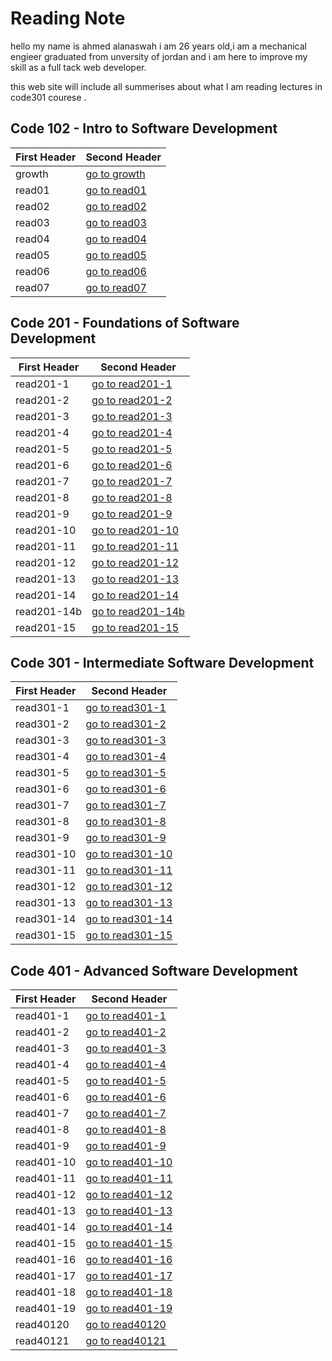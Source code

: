 # Reading Note

hello my name is ahmed alanaswah i am 26 years old,i am a mechanical engieer graduated from unversity of jordan and i am here to improve my skill as a full tack web developer.

this web site will include all summerises about what I am reading lectures in code301 courese .

## Code 102 - Intro to Software Development

| First Header | Second Header                                                        |
| ------------ | -------------------------------------------------------------------- |
| growth       | [go to growth](https://ahmed-alanaswah.github.io/Read-Notes/growth)  |
| read01       | [go to read01](https://ahmed-alanaswah.github.io/Read-Notes/read-01) |
| read02       | [go to read02](https://ahmed-alanaswah.github.io/Read-Notes/read02)  |
| read03       | [go to read03](https://ahmed-alanaswah.github.io/Read-Notes/read03)  |
| read04       | [go to read04](https://ahmed-alanaswah.github.io/Read-Notes/read04)  |
| read05       | [go to read05](https://ahmed-alanaswah.github.io/Read-Notes/read05)  |
| read06       | [go to read06](https://ahmed-alanaswah.github.io/Read-Notes/read06)  |
| read07       | [go to read07](https://ahmed-alanaswah.github.io/Read-Notes/read07)  |

## Code 201 - Foundations of Software Development

| First Header | Second Header                                                                 |
| ------------ | ----------------------------------------------------------------------------- |
| read201-1    | [go to read201-1](https://ahmed-alanaswah.github.io/Read-Notes/read201-1)     |
| read201-2    | [go to read201-2](https://ahmed-alanaswah.github.io/Read-Notes/read201-2)     |
| read201-3    | [go to read201-3](https://ahmed-alanaswah.github.io/Read-Notes/read201-3)     |
| read201-4    | [go to read201-4](https://ahmed-alanaswah.github.io/Read-Notes/read201-4)     |
| read201-5    | [go to read201-5](https://ahmed-alanaswah.github.io/Read-Notes/read201-5)     |
| read201-6    | [go to read201-6](https://ahmed-alanaswah.github.io/Read-Notes/read201-6)     |
| read201-7    | [go to read201-7](https://ahmed-alanaswah.github.io/Read-Notes/read201-7)     |
| read201-8    | [go to read201-8](https://ahmed-alanaswah.github.io/Read-Notes/read201-8)     |
| read201-9    | [go to read201-9](https://ahmed-alanaswah.github.io/Read-Notes/read201-9)     |
| read201-10   | [go to read201-10](https://ahmed-alanaswah.github.io/Read-Notes/read201-10)   |
| read201-11   | [go to read201-11](https://ahmed-alanaswah.github.io/Read-Notes/read201-11)   |
| read201-12   | [go to read201-12](https://ahmed-alanaswah.github.io/Read-Notes/read201-12)   |
| read201-13   | [go to read201-13](https://ahmed-alanaswah.github.io/Read-Notes/read201-13)   |
| read201-14   | [go to read201-14](https://ahmed-alanaswah.github.io/Read-Notes/read201-14)   |
| read201-14b  | [go to read201-14b](https://ahmed-alanaswah.github.io/Read-Notes/read201-14b) |
| read201-15   | [go to read201-15](https://ahmed-alanaswah.github.io/Read-Notes/read201-15)   |

## Code 301 - Intermediate Software Development

| First Header | Second Header                                                               |
| ------------ | --------------------------------------------------------------------------- |
| read301-1    | [go to read301-1](https://ahmed-alanaswah.github.io/Read-Notes/read301-1)   |
| read301-2    | [go to read301-2](https://ahmed-alanaswah.github.io/Read-Notes/read301-2)   |
| read301-3    | [go to read301-3](https://ahmed-alanaswah.github.io/Read-Notes/read301-3)   |
| read301-4    | [go to read301-4](https://ahmed-alanaswah.github.io/Read-Notes/read301-4)   |
| read301-5    | [go to read301-5](https://ahmed-alanaswah.github.io/Read-Notes/read301-5)   |
| read301-6    | [go to read301-6](https://ahmed-alanaswah.github.io/Read-Notes/read301-6)   |
| read301-7    | [go to read301-7](https://ahmed-alanaswah.github.io/Read-Notes/read301-7)   |
| read301-8    | [go to read301-8](https://ahmed-alanaswah.github.io/Read-Notes/read301-8)   |
| read301-9    | [go to read301-9](https://ahmed-alanaswah.github.io/Read-Notes/read301-9)   |
| read301-10   | [go to read301-10](https://ahmed-alanaswah.github.io/Read-Notes/read301-10) |
| read301-11   | [go to read301-11](https://ahmed-alanaswah.github.io/Read-Notes/read301-11) |
| read301-12   | [go to read301-12](https://ahmed-alanaswah.github.io/Read-Notes/read301-12) |
| read301-13   | [go to read301-13](https://ahmed-alanaswah.github.io/Read-Notes/read301-13) |
| read301-14   | [go to read301-14](https://ahmed-alanaswah.github.io/Read-Notes/read301-14) |
| read301-15   | [go to read301-15](https://ahmed-alanaswah.github.io/Read-Notes/read301-15) |

## Code 401 - Advanced Software Development

| First Header | Second Header                                                               |
| ------------ | --------------------------------------------------------------------------- |
| read401-1    | [go to read401-1](https://ahmed-alanaswah.github.io/Read-Notes/read401-1)   |
| read401-2    | [go to read401-2](https://ahmed-alanaswah.github.io/Read-Notes/read401-2)   |
| read401-3    | [go to read401-3](https://ahmed-alanaswah.github.io/Read-Notes/read401-3)   |
| read401-4    | [go to read401-4](https://ahmed-alanaswah.github.io/Read-Notes/read401-4)   |
| read401-5    | [go to read401-5](https://ahmed-alanaswah.github.io/Read-Notes/read401-5)   |
| read401-6    | [go to read401-6](https://ahmed-alanaswah.github.io/Read-Notes/read401-6)   |
| read401-7    | [go to read401-7](https://ahmed-alanaswah.github.io/Read-Notes/read401-7)   |
| read401-8    | [go to read401-8](https://ahmed-alanaswah.github.io/Read-Notes/read4018)    |
| read401-9    | [go to read401-9](https://ahmed-alanaswah.github.io/Read-Notes/read4019)    |
| read401-10   | [go to read401-10](https://ahmed-alanaswah.github.io/Read-Notes/read401-10) |
| read401-11   | [go to read401-11](https://ahmed-alanaswah.github.io/Read-Notes/read401-11) |
| read401-12   | [go to read401-12](https://ahmed-alanaswah.github.io/Read-Notes/read40112)  |
| read401-13   | [go to read401-13](https://ahmed-alanaswah.github.io/Read-Notes/read401-13) |
| read401-14   | [go to read401-14](https://ahmed-alanaswah.github.io/Read-Notes/read401-14) |
| read401-15   | [go to read401-15](https://ahmed-alanaswah.github.io/Read-Notes/read401-15) |
| read401-16   | [go to read401-16](https://ahmed-alanaswah.github.io/Read-Notes/read401-16) |
| read401-17   | [go to read401-17](https://ahmed-alanaswah.github.io/Read-Notes/read401-17) |
| read401-18   | [go to read401-18](https://ahmed-alanaswah.github.io/Read-Notes/read401-18) |
| read401-19   | [go to read401-19](https://ahmed-alanaswah.github.io/Read-Notes/read401-19) |
| read40120    | [go to read40120](https://ahmed-alanaswah.github.io/Read-Notes/read40120)   |
| read40121   | [go to read40121](https://ahmed-alanaswah.github.io/Read-Notes/read40121) |
